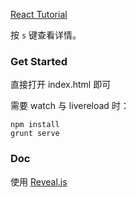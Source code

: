 [React Tutorial](http://ingf.github.io/talks/react-tutorial.html#/)

按 `s` 键查看详情。
### Get Started

直接打开 index.html 即可

需要 watch 与 livereload 时：

```
npm install
grunt serve
```

###  Doc

使用 [Reveal.js](http://lab.hakim.se/reveal-js)
